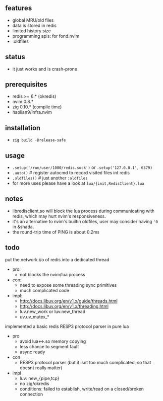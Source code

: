 
## features
* global MRU/old files
* data is stored in redis
* limited history size
* programming apis: for fond.nvim
* :oldfiles

## status
* it just works and is crash-prone

## prerequisites
* redis >= 6.* (okredis)
* nvim 0.8.*
* zig 0.10.* (compile time)
* haolian9/infra.nvim

## installation
* `zig build -Drelease-safe`

## usage
* `.setup('/run/user/1000/redis.sock')` or `.setup('127.0.0.1', 6379)`
* `.auto()` # register autocmd to record visited files int redis
* `.oldfiles()` # just another `:oldfiles`
* for more uses please have a look at `lua/{init,RedisClient}.lua`

## notes
* libredisclient.so will block the lua process during communicating with redis,
  which may hurt nvim's responsiveness.
* it's an alternative to nvim's builtin oldfiles, user may consider having `'0` in &shada.
* the round-trip time of PING is about 0.2ms

## todo

put the network i/o of redis into a dedicated thread
* pro:
    * not blocks the nvim/lua process
* con:
    * need to expose some threading sync primitives
    * much complicated code
* impl:
    * http://docs.libuv.org/en/v1.x/guide/threads.html
    * http://docs.libuv.org/en/v1.x/threading.html
    * luv.new_work or luv.new_thread
    * uv.uv_mutex_*

implemented a basic redis RESP3 protocol parser in pure lua
* pro
    * avoid lua<->.so memory copying
    * less chance to segment fault
    * async ready
* con
    * RESP3 protocol parser (but it isnt too much complicated, so that doesnt really matter)
* impl
    * luv: new_{pipe,tcp}
    * no zig/okredis
    * conditions: failed to establish, write/read on a closed/broken connection
